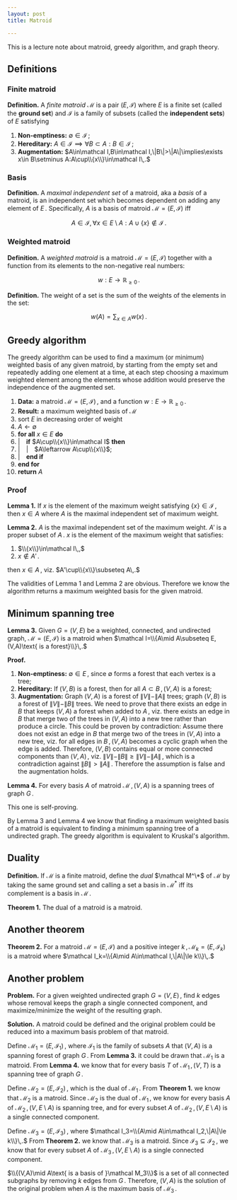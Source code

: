 ```yaml
---
layout: post
title: Matroid

---
```

This is a lecture note about matroid, greedy algorithm, and graph theory.

## Definitions

### Finite matroid

__Definition.__ A _finite matroid_ $\mathcal M$ is a pair $(E, \mathcal I)$ where $E$ is a finite set (called the __ground set__) and $\mathcal I$ is a family of subsets (called the __independent sets__) of $E$ satisfying

1. __Non-emptiness:__ $\emptyset\in\mathcal I\,;$
1. __Hereditary:__ $A\in\mathcal I\implies\forall B\subset A:B\in\mathcal I\,;$
1. __Augmentation:__ $A\in\mathcal I,B\in\mathcal I,\|B\|>\|A\|\implies\exists x\in B\setminus A:A\cup\\{x\\}\in\mathcal I\,.$

### Basis

__Definition.__ A _maximal independent set_ of a matroid, aka a _basis_ of a matroid, is an independent set which becomes dependent on adding any element of $E\,.$ Specifically, $A$ is a basis of matroid $\mathcal M=(E, \mathcal I)$ iff

$$A\in\mathcal I, \forall x\in E\setminus A:A\cup\{x\}\notin\mathcal I\,.$$

### Weighted matroid

__Definition.__ A _weighted matroid_ is a matroid $\mathcal M=(E, \mathcal I)$ together with a function from its elements to the non-negative real numbers:

$$w:E\to\mathbb R_{\ge0}\,.$$

__Definition.__ The weight of a set is the sum of the weights of the elements in the set:

$$w(A)=\sum_{x\in A}w(x)\,.$$

## Greedy algorithm

The greedy algorithm can be used to find a maximum (or minimum) weighted basis of any given matroid, by starting from the empty set and repeatedly adding one element at a time, at each step choosing a maximum weighted element among the elements whose addition would preserve the independence of the augmented set.

1. __Data:__ a matroid $\mathcal M=(E, \mathcal I)\,,$ and a function $w:E\to\mathbb R_{\ge0}\,.$
1. __Result:__ a maximum weighted basis of $\mathcal M$
1. sort $E$ in decreasing order of weight
1. $A\leftarrow\emptyset$
1. __for all__ $x\in E$ __do__
1. \|&emsp;__if__ $A\cup\\{x\\}\in\mathcal I$ __then__
1. \|&emsp;\|&emsp;$A\leftarrow A\cup\\{x\\}$;
1. \|&emsp;__end if__
1. __end for__
1. __return__ $A$

### Proof

__Lemma 1.__ If $x$ is the element of the maximum weight satisfying $\{x\}\in \mathcal I\,,$ then $x\in A$ where $A$ is the maximal independent set of maximum weight.

__Lemma 2.__ $A$ is the maximal independent set of the maximum weight. $A'$ is a proper subset of $A\,.$ $x$ is the element of the maximum weight that satisfies:

1. $\\{x\\}\in\mathcal I\,,$
1. $x\notin A'\,.$

then $x\in A\,,$ viz. $A'\cup\\{x\\}\subseteq A\,.$

The validities of Lemma 1 and Lemma 2 are obvious. Therefore we know the algorithm returns a maximum weighted basis for the given matroid.

## Minimum spanning tree

__Lemma 3.__ Given $G=(V,E)$ be a weighted, connected, and undirected graph, $\mathcal M=(E, \mathcal I)$ is a matroid when $\mathcal I=\\{A\mid A\subseteq E,(V,A)\text{ is a forest}\\}\,.$

__Proof.__

1. __Non-emptiness:__ $\emptyset\in E\,,$ since $\emptyset$ forms a forest that each vertex is a tree;
1. __Hereditary:__ If $(V,B)$ is a forest, then for all $A\subset B\,,\,(V,A)$ is a forest;
1. __Augmentation:__ Graph $(V,A)$ is a forest of $\|V\|-\|A\|$ trees; graph $(V,B)$ is a forest of $\|V\|-\|B\|$ trees. We need to prove that there exists an edge in $B$ that keeps $(V,A)$ a forest when added to $A\,,$ viz. there exists an edge in $B$ that merge two of the trees in $(V,A)$ into a new tree rather than produce a circle. This could be proven by contradiction: Assume there does not exist an edge in $B$ that merge two of the trees in $(V,A)$ into a new tree, viz. for all edges in $B\,,\,(V,A)$ becomes a cyclic graph when the edge is added. Therefore, $(V,B)$ contains equal or more connected components than $(V,A)\,,$ viz. $\|V\|-\|B\|\ge\|V\|-\|A\|\,,$ which is a contradiction against $\|B\|>\|A\|\,.$ Therefore the assumption is false and the augmentation holds.

__Lemma 4.__ For every basis $A$ of matroid $\mathcal M\,,\,(V,A)$ is a spanning trees of graph $G\,.$

This one is self-proving.

By Lemma 3 and Lemma 4 we know that finding a maximum weighted basis of a matroid is equivalent to finding a minimum spanning tree of a undirected graph. The greedy algorithm is equivalent to Kruskal's algorithm.

## Duality

__Definition.__ If $\mathcal M$ is a finite matroid, define the _dual_ $\mathcal M^\*$ of $\mathcal M$ by taking the same ground set and calling a set a basis in $\mathcal M^*$ iff its complement is a basis in $\mathcal M\,.$

__Theorem 1.__ The dual of a matroid is a matroid.

## Another theorem

__Theorem 2.__ For a matroid $\mathcal M=(E,\mathcal I)$ and a positive integer $k\,,\,\mathcal M_k=(E,\mathcal I_k)$ is a matroid where $\mathcal I_k=\\{A\mid A\in\mathcal I,\|A\|\le k\\}\,.$

## Another problem

__Problem.__ For a given weighted undirected graph $G=(V, E)\,,$ find $k$ edges whose removal keeps the graph a single connected component, and maximize/minimize the weight of the resulting graph.

__Solution.__ A matroid could be defined and the original problem could be reduced into a maximum basis problem of that matroid.

Define $\mathcal M_1=(E,\mathcal I_1)\,,$ where $\mathcal I_1$ is the family of subsets $A$ that $(V,A)$ is a spanning forest of graph $G\,.$ From __Lemma 3.__ it could be drawn that $\mathcal M_1$ is a matroid. From __Lemma 4.__ we know that for every basis $T$ of $\mathcal M_1\,,\,(V,T)$ is a spanning tree of graph $G\,.$

Define $\mathcal M_2=(E,\mathcal I_2)\,,$ which is the dual of $\mathcal M_1\,.$ From __Theorem 1.__ we know that $\mathcal M_2$ is a matroid. Since $\mathcal M_2$ is the dual of $\mathcal M_1\,,$ we know for every basis $A$ of $\mathcal M_2\,,\,(V,E\setminus A)$ is spanning tree, and for every subset $A$ of $\mathcal M_2\,,\,(V,E\setminus A)$ is a single connected component.

Define $\mathcal M_3=(E,\mathcal I_3)\,,$ where $\mathcal I_3=\\{A\mid A\in\mathcal I_2,\|A\|\le k\\}\,.$ From __Theorem 2.__ we know that $\mathcal M_3$ is a matroid. Since $\mathcal I_3\subseteq\mathcal I_2\,,$ we know that for every subset $A$ of $\mathcal M_3\,,\,(V,E\setminus A)$ is a single connected component.

$\\{(V,A)\mid A\text{ is a basis of }\mathcal M_3\\}$ is a set of all connected subgraphs by removing $k$ edges from $G\,.$ Therefore, $(V,A)$ is the solution of the original problem when $A$ is the maximum basis of $\mathcal M_3\,.$

